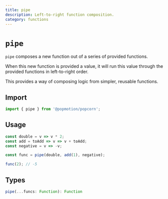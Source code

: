 ```yaml
---
title: pipe
description: Left-to-right function composition.
category: functions
---
```


# `pipe`

`pipe` composes a new function out of a series of provided functions.

When this new function is provided a value, it will run this value through the provided functions in left-to-right order.

This provides a way of composing logic from simpler, reusable functions.

<TOC />

## Import

```javascript
import { pipe } from '@popmotion/popcorn';
```

## Usage

```javascript
const double = v => v * 2;
const add = toAdd => v => v + toAdd;
const negative = v => -v;

const func = pipe(double, add(1), negative);

func(2); // -5
```

## Types

```typescript
pipe(...funcs: Function): Function
```
